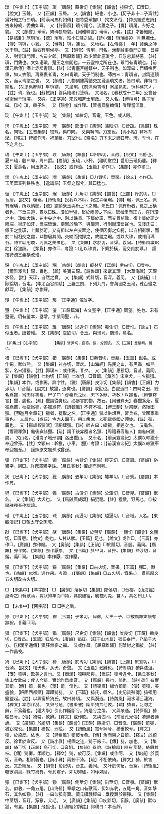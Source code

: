 <!-- { "loadSidebar": true } -->
琐	【午集上】【玉字部】	瑣	【唐韻】蘇果切【集韻】【韻會】損果切，□音□。【說文】玉聲。　又【正韻】玉屑。　又【韻會】細也，小也。【荀子非十二子篇註】爲奸細之行曰瑣。【前漢司馬相如傳】豈特委瑣握□，拘文牽俗。【仲長統述志詩】古來繚繞，委曲如瑣。　又【詩衞風】瑣兮尾兮，流離之子。【傳】瑣尾，少好之貌。　又【韻會】瑣瑣，繁碎猥屑貌。【爾雅釋言】瑣瑣，小也。【註】才器細陋。【易旅卦】旅瑣瑣。【疏】瑣瑣，細小□賤之貌。【詩小雅】瑣瑣姻婭，則無膴仕。【傳】瑣瑣，小貌。　又【博雅】瑣，連也。　又地名。【左傳襄十一年】諸侯之師次于瑣。【註】縣西有瑣侯亭。　又【韻會】靑瑣，門名。漢制給事黃門之職，日暮入，對靑瑣門拜，名曰夕郎。【屈原離騷】欲少留此靈瑣兮，日忽忽其將暮。【註】瑣，門鏤也。文如連瑣，楚王之省閣也。一云靈神之所在也。瑣門有靑瑣也。【前漢元后傳】僭上赤墀靑瑣。【註】以靑畫戸邊鏤中，天子制也。如淳曰：門楣格再重，如人衣領，再重裹者靑，名曰靑瑣，天子門制也。師古曰：靑瑣者，刻爲連鎖文，而以靑塗之也。　又【韻會】凡物刻鏤罥結交加爲連瑣文者，皆曰瑣。非特門鏤也。【左思吳都賦】畢瑣結。　又邊瑣。【前漢丙吉傳】案邊長吏，瑣科條其人。【註】瑣，錄也。【蘇軾詩】論兵臨老付邊瑣。　又地名。【春秋成十二年】公會晉侯衞侯于瑣澤。　又姓。【正字通】宋政和進士瑣政。　又人名。【禮檀弓】縣子瑣曰。【註】瑣，縣子名。　又【韻會】或作璅。【晉書習鑿齒傳】璅璅當流離。

琔	【午集上】【玉字部】	琔	【集韻】堂練切，音電。玉色。或从殿。

琕	【午集上】【玉字部】	琕	【廣韻】部田切【集韻】蒲眠切，□音蹁。【集韻】珠名。同玭。【五音集韻】班珠，與□同。　又與鞞同。刀室也。【詩小雅】鞞琫有珌。【釋文】鞞或作琕。補頂反。刀室也。【釋名】刀下末之飾曰琕。琕，卑也，在下之言也。

琖	【午集上】【玉字部】	琖	【唐韻】【韻會】□阻限切，音醆。【說文】玉爵也。夏曰琖，殷曰斝，周曰爵。【廣韻】玉琖，小杯。【禮明堂位】爵用玉琖仍雕。【釋文】夏爵名，用玉飾之。　【說文】或作盞。【玉篇】亦作□。【集韻】亦作湔□。

瑮	【午集上】【玉字部】	瑮	【廣韻】【集韻】□力質切，音栗。【說文】本作□。玉英華羅列秩秩也。【逸論語】玉粲之璱兮，其□猛也。

琚	【午集上】【玉字部】	琚	【唐韻】九魚切【集韻】【韻會】【正韻】斤於切，□音居。【說文】瓊琚。【詩衞風】投我以木瓜，報之以瓊琚。【傳】琚，佩玉名。佩有琚瑀，所以納閒。【疏】謂納衆玉與珩上下之閒。朱氏曰：佩有珩者，佩之上橫者也。下垂三道，貫以□珠。璜如半璧，繫於兩旁之下端。琚如圭而正方，在珩璜之中，瑀如大珠，在中央之中，別以珠貫，下繫於璜，而交貫於瑀，復上繫於珩之兩端。衝牙如牙，兩端皆銳，橫繫於瑀下，與璜齊，行則衝璜出聲也。又錢氏曰：佩玉之雙璜，上繫於珩。又有組以左右交牽之，使得因衡之抑揚，以自相衝擊，而於二組相交之處，以物居其閒，交納而拘捍之，故謂之琚。或以大珠，或雜用瑀石。詩言琚用瓊，則佩之美者也。　又【集韻】求於切，音渠。義同。【詩衞風瓊琚註】徐邈讀。　【類篇】亦作□。考證：〔別以珠貫，下繫於橫，而交貫於瑀。〕　謹按詩疏文義橫改璜。 

琛	【午集上】【玉字部】	琛	【集韻】【韻會】癡林切【正韻】尹森切，□音棽。【爾雅釋言】琛，寶也。【疏】美寶曰琛。【詩魯頌】來獻其琛。【木華海賦】天琛水怪。【註】天琛，自然之寶。　又【集韻】式針切，音深。義同。　又【韻補】叶陟綸切，音屯。【李尤函谷關賦】上羅三關，下列九門，會萬國之玉帛，徠百蠻之獻琛。　【集韻】亦作賝。

琝	【午集上】【玉字部】	琝	【正字通】俗玟字。

琞	【午集上】【玉字部】	琞	【五韻篇海】古文聖字。【正字通】同望。姓也。宋有琞儼，明有琞本，琞增。字彙同聖，非。

琟	【午集上】【玉字部】	琟	【唐韻】以追切【集韻】夷隹切，□音惟。【說文】石似玉者。讀若維。　又【集韻】虞欲切，音玉。與鳿同。鸀鳿，鳥名。

	【卯集上】【心字部】		【集韻】聳尹切，音筍。愞，劣弱貌。　又【玉篇】息孌切。悅也。

猎	【巳集下】【犬字部】	猎	【廣韻】【集韻】□秦昔切，音藉。【玉篇】獸名。或作獡。獸似熊。　又【集韻】祥亦切，音席。【山海經】先民之山，有黑蟲，如熊狀，名曰猎猎。【註】郭璞曰：或作獡，音夕。　又【集韻】思積切，音昔。義同。　又【集韻】【韻會】七約切【正韻】七雀切，□音鵲。【彙雅】宋良犬。一名猎猎。【集韻】本作。或作獡。詳字註。（獵）【唐韻】良涉切【集韻】【韻會】【正韻】力涉切，□音鬣。【說文】放獵，逐禽也。【廣韻】取獸也。白虎通曰：四時之田，總名爲獵，爲田除害也。尸子曰：虙羲氏之世，天下多獸，故敎人以獵也。【爾雅釋言】獵，虐也。【疏】獵謂從禽也。必暴害於物，故云。【爾雅釋天】春獵爲蒐，夏獵爲苗，秋獵爲獮，冬獵爲狩。【詩魏風】不狩不獵。【禮王制】豺祭獸，然後田獵。【蔡邕月令章句】獵者，捷取之名。【正字通】獵以供俎豆，習兵戎，皆國家重事也。　又震也。【吳語】今大夫國子，興其衆庶，以犯獵吳國之師徒。【註】獵，震也。　又【揚雄校獵賦】鴻絧緁獵。【註】師古曰：緁獵，相差次也。　又龜名。【爾雅釋魚】龜後弇諸獵。【疏】謂甲後弇覆者名獵。【周禮春官龜人】南龜曰獵屬。　又山名。【淮南子地形訓】洛出獵山。　又車名。【前漢宣帝紀】太僕以軨獵車奉迎曾孫。【註】文穎曰：軨獵，小車。（獵）考證：〔【前漢宣帝紀】太僕以軨獵車奉迎龜孫。〕　謹照原文龜孫改曾孫。

猏	【巳集下】【犬字部】	猏	【廣韻】古賢切【集韻】經天切，□音肩。【廣韻】俗豣字。同□。詳豕部豣字註。【呂氏春秋】懼虎而刺猏。

猐	【巳集下】【犬字部】	猐	【廣韻】去羊切【集韻】墟羊切，□音蜣。【廣韻】本作羌。

猑	【巳集下】【犬字部】	猑	【廣韻】古渾切【集韻】公渾切，□音昆。【廣韻】獸名。　又【集韻】大犬也。　又【馬融廣成頌】絹猑蹏。【註】猑蹏，野馬也。◎按爾雅釋畜作騉蹄。

琙	【午集上】【玉字部】	琙	【廣韻】雨逼切【集韻】越逼切，□音域。人名。【東觀漢記】□菟太守公孫琙。

猒	【巳集下】【犬字部】	猒	【唐韻】【集韻】於鹽切【廣韻】一鹽切【韻會】幺鹽切，□音懕。【說文】飽也。从甘从肰。【玉篇】足也。【說文】或作□。【玉篇】亦作□。【廣韻】亦作饜。　又【廣韻】【集韻】【正韻】□於豔切，音嬮。義同。【廣韻】亦作饜。【集韻】亦作厭懕。　又【玉篇】於甲切，音押。【集韻】益涉切，音魘。義□同。　【集韻】本作厭。或作壓。

猓	【巳集下】【犬字部】	猓	【廣韻】【集韻】□古火切，音果。【玉篇】猓□，獸也。【集韻】似猴。通作果。考證：〔【廣韻】【集韻】□五火切，音果。〕　謹照原文五火切改古火切。 

□	【未集中】【羊字部】	□	【廣韻】落侯切【集韻】郞侯切，□音樓。【山海經】崑崙之山有獸焉，其狀如羊而四角，其銳難當，觸物則斃，食人，其名曰土□。

□	【未集中】【网字部】	□	□字之譌。

猔	【巳集下】【犬字部】	猔	【玉篇】子宋切，音綜。犬生一子。◎按廣韻集韻有無猔。音義□同。

猖	【巳集下】【犬字部】	猖	【廣韻】尺良切【集韻】【韻會】蚩良切【正韻】齒良切，□音昌。【玉篇】狂駭也。【廣韻】猖狂。【莊子山木篇】猖狂妄行，乃蹈乎大方。【後漢李通傳】猖狂無妄之福。　又或作昌。【屈原離騷】何桀紂之猖披。【註】一作昌被。

猗	【巳集下】【犬字部】	猗	【唐韻】於离切【集韻】【韻會】【正韻】於宜切，□音漪。【說文】犗犬也。从犬，奇聲。　又【玉篇】歎辭也。【詩周頌】猗與漆沮。【箋】猗與，歎美之言也。又【商頌】猗與那與。【晉語】猗兮違兮。【呂氏春秋】塗山女歌曰：侯人兮猗。實始作爲南音。　又【廣韻】長也，倚也。【詩小雅】有實其猗。【傳】猗，長也。【箋】猗，倚也。　又【詩衞風】綠竹猗猗。【傳】猗猗，美盛貌。【班固西都賦】曄曄猗猗。　又【玉篇】猗氏，縣名。【史記貨殖傳】猗頓用盬鹽起。【註】以興富於猗氏。故曰猗頓。　又與漪通。【詩魏風】河水淸且漣猗。【釋文】本亦作漪。　又與兮通。【書秦誓】斷斷猗無他伎。【疏】猗者，足句之辭，不爲義也。【禮大學】引此作斷斷兮。猗是兮之類。　又與欹通。【詩齊風】猗嗟昌兮。【傳】猗嗟，歎辭。【釋文】或作欹。　又與依同。【前漢孔光傳】猗違者連歲。　又【廣韻】於綺切【集韻】【韻會】【正韻】隱綺切，□音倚。【廣韻】猗狔，猶窈窕也。【集韻】猗狔，弱貌。　又【詩衞風】寬兮綽兮，猗重較兮。【釋文】猗，於綺反。依也。　又【詩豳風】猗彼女桑。【傳】角而束之曰猗。【釋文】於綺反。徐音於宜反。　又【詩小雅】楊園之道，猗于畞丘。【傳】猗，加也。　又【集韻】倚可切【正韻】烏可切，□音妸。【集韻】桑貌。【詩檜風】隰有萇楚，猗儺其枝。【傳】猗儺。柔順也。【釋文】猗，於可反。【集韻】或作阿。　又【集韻】於義切，音輢。相附著也。【詩小雅】兩驂不猗。【疏】不相依倚。【釋文】猗，於害反。又於綺反。　又【韻會】於記切，音意。義同。　又叶於何反，音窩。【詩衞風】瞻彼淇奧，綠竹猗猗。有斐君子，如切如磋，如琢如磨。

猙	【巳集下】【犬字部】	猙	【廣韻】側莖切【集韻】甾莖切，□音爭。【廣韻】獸名。似豹，一角五尾。【山海經】章峨之山有獸焉，狀如赤豹，五尾一角，音如擊石，其名如猙。【註】一曰似狐有翼。黃氏續騷經曰：梟授翼於獰猙。　又【集韻】中莖切，音玎。猙獰，犬毛。　又【廣韻】【集韻】□疾郢切，音靜。【廣韻】獸似狐，有翼。【集韻】飛狐也。【山海經如猙註】郭璞曰：本音靜。

